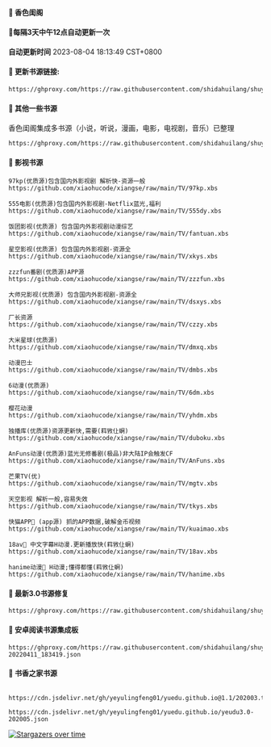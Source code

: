 #### 🚩 香色闺阁

#### 🚩每隔3天中午12点自动更新一次

**自动更新时间** 2023-08-04 18:13:49 CST+0800


#### 🚩 更新书源链接:
 ``` bash
https://ghproxy.com/https://raw.githubusercontent.com/shidahuilang/shuyuan/shuyuan/xsreader/new/resources.txt
 ```



#### 🚩 其他一些书源
香色闺阁集成多书源（小说，听说，漫画，电影，电视剧，音乐）已整理
```
https://ghproxy.com/https://raw.githubusercontent.com/shidahuilang/shuyuan/shuyuan/3.0/sourceModelList.xbs
```

#### 🚩 影视书源
```
97kp(优质源)包含国内外影视剧 解析快-资源一般
https://github.com/xiaohucode/xiangse/raw/main/TV/97kp.xbs

555电影(优质源)包含国内外影视剧-Netflix蓝光,福利 
https://github.com/xiaohucode/xiangse/raw/main/TV/555dy.xbs

饭团影视(优质源) 包含国内外影视剧动漫综艺
https://github.com/xiaohucode/xiangse/raw/main/TV/fantuan.xbs

星空影视(优质源) 包含国内外影视剧-资源全
https://github.com/xiaohucode/xiangse/raw/main/TV/xkys.xbs

zzzfun番剧(优质源)APP源
https://github.com/xiaohucode/xiangse/raw/main/TV/zzzfun.xbs

大师兄影视(优质源) 包含国内外影视剧-资源全
https://github.com/xiaohucode/xiangse/raw/main/TV/dsxys.xbs

厂长资源
https://github.com/xiaohucode/xiangse/raw/main/TV/czzy.xbs

大米星球(优质源)
https://github.com/xiaohucode/xiangse/raw/main/TV/dmxq.xbs

动漫巴士
https://github.com/xiaohucode/xiangse/raw/main/TV/dmbs.xbs

6动漫(优质源)
https://github.com/xiaohucode/xiangse/raw/main/TV/6dm.xbs

樱花动漫
https://github.com/xiaohucode/xiangse/raw/main/TV/yhdm.xbs

独播库(优质源)资源更新快,需要(萪敩仩蛧)
https://github.com/xiaohucode/xiangse/raw/main/TV/duboku.xbs

AnFuns动漫(优质源)蓝光无修番剧(极品)非大陆IP会触发CF 
https://github.com/xiaohucode/xiangse/raw/main/TV/AnFuns.xbs

芒果TV(优) 
https://github.com/xiaohucode/xiangse/raw/main/TV/mgtv.xbs

天空影视 解析一般,容易失效
https://github.com/xiaohucode/xiangse/raw/main/TV/tkys.xbs

快猫APP🔞 (app源) 抓的APP数据,破解金币视频
https://github.com/xiaohucode/xiangse/raw/main/TV/kuaimao.xbs

18av🔞 中文字幕H动漫.更新播放快(萪敩仩蛧)
https://github.com/xiaohucode/xiangse/raw/main/TV/18av.xbs

hanime动漫🔞 H动漫;懂得都懂(萪敩仩蛧)
https://github.com/xiaohucode/xiangse/raw/main/TV/hanime.xbs
```
#### 🚩 最新3.0书源修复
```
https://ghproxy.com/https://raw.githubusercontent.com/shidahuilang/shuyuan/shuyuan/3.0/3.0.json
```
#### 🚩 安卓阅读书源集成板
```
https://ghproxy.com/https://raw.githubusercontent.com/shidahuilang/shuyuan/shuyuan/3.0/reader%E4%B9%A6%E6%BA%90-20220411_183419.json
```
#### 🚩  书香之家书源
```

https://cdn.jsdelivr.net/gh/yeyulingfeng01/yuedu.github.io@1.1/202003.txt

https://cdn.jsdelivr.net/gh/yeyulingfeng01/yuedu.github.io/yeudu3.0-202005.json

```
[![Stargazers over time](https://starchart.cc/shidahuilang/shuyuan.svg)](https://starchart.cc/shidahuilang/shuyuan)
